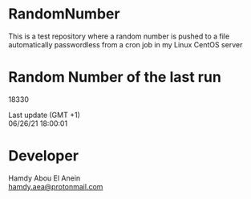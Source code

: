 # RandomNumber    
This is a test repository where a random number is pushed to a file automatically passwordless from a cron job in my Linux CentOS server    
# Random Number of the last run   
18330
      
Last update (GMT +1)    
06/26/21 18:00:01
# Developer    
Hamdy Abou El Anein   
hamdy.aea@protonmail.com
